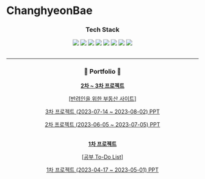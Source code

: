 # ChanghyeonBae

<div align=center>
	<h3>Tech Stack</h3>
</div>
<div align="center">
	<img src="https://img.shields.io/badge/HTML5-E34F26?style=flat&logo=HTML5&logoColor=white" />  <img src="https://img.shields.io/badge/CSS3-1572B6?style=flat&logo=CSS3&logoColor=white" />  <img src="https://img.shields.io/badge/JavaScript-F7DF1E?style=flat&logo=JavaScript&logoColor=white" />  <img src="https://img.shields.io/badge/Vue.js-4FC08D?style=flat-square&logo=Vue.js&logoColor=white"/>  <img src="https://img.shields.io/badge/Bootstrap-7952B3?style=flat&logo=Bootstrap&logoColor=white" />  <img src="https://img.shields.io/badge/PHP-777BB4?style=flat-square&logo=php&logoColor=white"/>  <img src="https://img.shields.io/badge/Laravel-FF2D20?style=flat-square&logo=Laravel&logoColor=white">  <img src="https://img.shields.io/badge/MariaDB-003545?style=flat&logo=MariaDB&logoColor=white" />
</div>
<br>

---

<div align=center>
	<h3>🎨 Portfolio 🎨</h3>
</div>
<div align=center>
	<div>
		<a href="https://github.com/bae1kim3/realestate_project" >
			<strong>2차 ~ 3차 프로젝트</strong>
			<p>[반려인을 위한 부동산 사이트]</p>
		</a>
	</div>
  	<p>
		<a href="https://www.canva.com/design/DAFpsV-fIWc/jNXSifmtcsJXfjdP4QiEjg/edit?utm_content=DAFpsV-fIWc&utm_campaign=designshare&utm_medium=link2&utm_source=sharebutton" >3차 프로젝트 (2023-07-14 ~ 2023-08-02) PPT</a>
	</p>
  	<p>
		<a href="https://www.canva.com/design/DAFnGEcJ7S0/2TShScDeXmt4M6twA2mpZA/edit?utm_content=DAFnGEcJ7S0&utm_campaign=designshare&utm_medium=link2&utm_source=sharebutton" >2차 프로젝트 (2023-06-05 ~ 2023-07-05) PPT</a>
	</p>
  	<br>
  	<div>
		<a href="https://github.com/PHP-506-4/PHP_1STPJ" >
			<strong>1차 프로젝트</strong>
			<p>[공부 To-Do List]</p>
		</a>
	</div>
  	<p><a href="https://www.canva.com/design/DAFhAIw8P0I/PIau9uCC3rPBIxhhH-1nqA/edit?utm_content=DAFhAIw8P0I&utm_campaign=designshare&utm_medium=link2&utm_source=sharebutton" >1차 프로젝트 (2023-04-17 ~ 2023-05-01) PPT</a></p>
</div>
